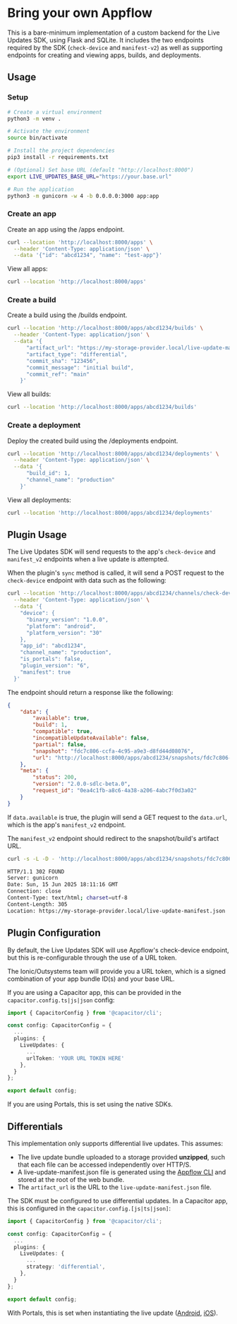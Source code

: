 # Bring your own Appflow
This is a bare-minimum implementation of a custom backend for the Live Updates SDK, using Flask and SQLite. It includes the two endpoints required by the SDK (`check-device` and `manifest-v2`) as well as supporting endpoints for creating and viewing apps, builds, and deployments.

## Usage

### Setup
```bash
# Create a virtual environment
python3 -m venv .

# Activate the environment
source bin/activate

# Install the project dependencies
pip3 install -r requirements.txt

# (Optional) Set base URL (default "http://localhost:8000")
export LIVE_UPDATES_BASE_URL="https://your.base.url"

# Run the application
python3 -m gunicorn -w 4 -b 0.0.0.0:3000 app:app
```

### Create an app

Create an app using the /apps endpoint.
```bash
curl --location 'http://localhost:8000/apps' \
  --header 'Content-Type: application/json' \
  --data '{"id": "abcd1234", "name": "test-app"}'
```

View all apps:
```bash
curl --location 'http://localhost:8000/apps'
```

### Create a build

Create a build using the /builds endpoint.
```bash
curl --location 'http://localhost:8000/apps/abcd1234/builds' \
  --header 'Content-Type: application/json' \
  --data '{
      "artifact_url": "https://my-storage-provider.local/live-update-manifest.json",
      "artifact_type": "differential",
      "commit_sha": "123456",
      "commit_message": "initial build",
      "commit_ref": "main"
    }'
```

View all builds: 
```bash
curl --location 'http://localhost:8000/apps/abcd1234/builds'
```

### Create a deployment

Deploy the created build using the /deployments endpoint.

```bash
curl --location 'http://localhost:8000/apps/abcd1234/deployments' \
  --header 'Content-Type: application/json' \
  --data '{
      "build_id": 1,
      "channel_name": "production"
    }'
```

View all deployments:
```bash
curl --location 'http://localhost:8000/apps/abcd1234/deployments'
```

## Plugin Usage

The Live Updates SDK will send requests to the app's `check-device` and `manifest_v2` endpoints when a live update is attempted.

When the plugin's `sync` method is called, it will send a POST request to the `check-device` endpoint with data such as the following:

```bash
curl --location 'http://localhost:8000/apps/abcd1234/channels/check-device' \
  --header 'Content-Type: application/json' \
  --data '{
    "device": {
      "binary_version": "1.0.0",
      "platform": "android",
      "platform_version": "30"
    },
    "app_id": "abcd1234",
    "channel_name": "production",
    "is_portals": false,
    "plugin_version": "6",
    "manifest": true
  }'
```

The endpoint should return a response like the following:
```json
{
    "data": {
        "available": true,
        "build": 1,
        "compatible": true,
        "incompatibleUpdateAvailable": false,
        "partial": false,
        "snapshot": "fdc7c806-ccfa-4c95-a9e3-d8fd44d08076",
        "url": "http://localhost:8000/apps/abcd1234/snapshots/fdc7c806-ccfa-4c95-a9e3-d8fd44d08076/manifest_v2"
    },
    "meta": {
        "status": 200,
        "version": "2.0.0-sdlc-beta.0",
        "request_id": "0ea4c1fb-a8c6-4a38-a206-4abc7f0d3a02"
    }
}
```

If `data.available` is true, the plugin will send a GET request to the `data.url`, which is the app's `manifest_v2` endpoint.

The `manifest_v2` endpoint should redirect to the snapshot/build's artifact URL.
```bash
curl -s -L -D - 'http://localhost:8000/apps/abcd1234/snapshots/fdc7c806-ccfa-4c95-a9e3-d8fd44d08076/manifest_v2' -o /dev/null -w '%{url_effective}'

HTTP/1.1 302 FOUND
Server: gunicorn
Date: Sun, 15 Jun 2025 18:11:16 GMT
Connection: close
Content-Type: text/html; charset=utf-8
Content-Length: 305
Location: https://my-storage-provider.local/live-update-manifest.json
```

## Plugin Configuration

By default, the Live Updates SDK will use Appflow's check-device endpoint, but this is re-configurable through the use of a URL token.

The Ionic/Outsystems team will provide you a URL token, which is a signed combination of your app bundle ID(s) and your base URL.

If you are using a Capacitor app, this can be provided in the `capacitor.config.ts|js|json` config:
```typescript
import { CapacitorConfig } from '@capacitor/cli';

const config: CapacitorConfig = {
  ...  
  plugins: {
    LiveUpdates: {
      ...
      urlToken: 'YOUR URL TOKEN HERE'
    },
  }
};

export default config;
```

If you are using Portals, this is set using the native SDKs.

## Differentials

This implementation only supports differential live updates. This assumes:
- The live update bundle uploaded to a storage provided **unzipped**, such that each file can be accessed independently over HTTP/S.
- A live-update-manifest.json file is generated using the [Appflow CLI](https://ionic.io/docs/appflow/cli/reference/appflow_live-update_generate-manifest) and stored at the root of the web bundle.
- The `artifact_url` is the URL to the `live-update-manifest.json` file.

The SDK must be configured to use differential updates. In a Capacitor app, this is configured in the `capacitor.config.[js|ts|json]`:

```typescript
import { CapacitorConfig } from '@capacitor/cli';

const config: CapacitorConfig = {
  ...  
  plugins: {
    LiveUpdates: {
      ...
      strategy: 'differential',
    },
  }
};

export default config;
```

With Portals, this is set when instantiating the live update ([Android](https://ionic.io/docs/live-updates-sdk-android/live-updates/io.ionic.liveupdates/-live-update/index.html), [iOS](https://live-updates-sdk-ios.vercel.app/documentation/ionicliveupdates/liveupdate)).